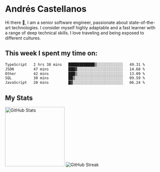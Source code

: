 # Andrés Castellanos

Hi there 👋, I am a senior software engineer, passionate about state-of-the-art technologies. I consider myself highly adaptable and a fast learner with a range of deep technical skills. I love traveling and being exposed to different cultures.

## This week I spent my time on:

<!--START_SECTION:waka-->

```txt
TypeScript   2 hrs 38 mins   ████████████▒░░░░░░░░░░░░   49.31 %
JSON         47 mins         ███▓░░░░░░░░░░░░░░░░░░░░░   14.68 %
Other        42 mins         ███▒░░░░░░░░░░░░░░░░░░░░░   13.09 %
SQL          30 mins         ██▒░░░░░░░░░░░░░░░░░░░░░░   09.59 %
JavaScript   20 mins         █▓░░░░░░░░░░░░░░░░░░░░░░░   06.24 %
```

<!--END_SECTION:waka-->

## My Stats

<img height="195" src="https://github-readme-stats.vercel.app/api?username=andrescv&show_icons=true&theme=onedark&hide_border=true&card_width=495" alt="GitHub Stats" />

<img src="https://streak-stats.demolab.com?user=andrescv&theme=one-dark-pro&hide_border=true" alt="GitHub Streak" />
